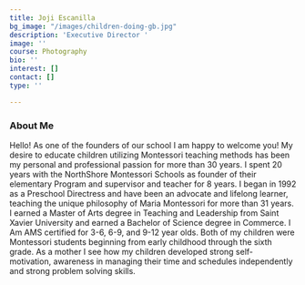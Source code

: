 ```yaml
---
title: Joji Escanilla
bg_image: "/images/children-doing-gb.jpg"
description: 'Executive Director '
image: ''
course: Photography
bio: ''
interest: []
contact: []
type: ''

---
```

### About Me

Hello! As one of the founders of our school I am happy to welcome you! My desire to educate children utilizing Montessori teaching methods has been my personal and professional passion for more than 30 years. I spent 20 years with the NorthShore Montessori Schools as founder of their elementary Program and supervisor and teacher for 8 years. I began in 1992 as a Preschool Directress and have been an advocate and lifelong learner, teaching the unique philosophy of Maria Montessori for more than 31 years. I earned a Master of Arts degree in Teaching and Leadership from Saint Xavier University and earned a Bachelor of Science degree in Commerce. I Am AMS certified for 3-6, 6-9, and 9-12 year olds. Both of my children were Montessori students beginning from early childhood through the sixth grade. As a mother I see how my children developed strong self- motivation, awareness in managing their time and schedules independently and strong problem solving skills.